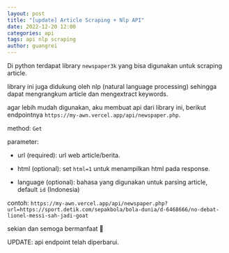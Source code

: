 ```yaml
---
layout: post
title: "[update] Article Scraping + Nlp API"
date: 2022-12-20 12:00
categories: api
tags: api nlp scraping
author: guangrei
---
```


Di python terdapat library `newspaper3k` yang bisa digunakan untuk scraping article.

library ini juga didukung oleh nlp (natural language processing) sehingga dapat mengrangkum article dan mengextract keywords.

agar lebih mudah digunakan, aku membuat api dari library ini, berikut endpointnya `https://my-awn.vercel.app/api/newspaper.php`.

method: `Get`

parameter:

- url (required): url web article/berita.

- html (optional): set `html=1` untuk menampilkan html pada response.

- language (optional): bahasa yang digunakan untuk parsing article, default `id` (Indonesia)

contoh: `https://my-awn.vercel.app/api/newspaper.php?url=https://sport.detik.com/sepakbola/bola-dunia/d-6468666/no-debat-lionel-messi-sah-jadi-goat`

sekian dan semoga bermanfaat 🙏

UPDATE: api endpoint telah diperbarui.